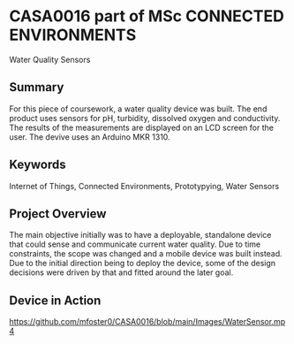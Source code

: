 # CASA0016 part of MSc CONNECTED ENVIRONMENTS
Water Quality Sensors

## Summary

For this piece of coursework, a water quality device was built. The end product uses sensors for pH, turbidity, dissolved oxygen and conductivity. The results of the measurements are displayed on an LCD screen for the user. The devive uses an Arduino MKR 1310.

## Keywords
Internet of Things, Connected Environments, Prototypying, Water Sensors

## Project Overview
The main objective initially was to have a deployable, standalone device that could sense and communicate current water quality. Due to time constraints, the scope was changed and a mobile device was built instead. Due to the initial direction being to deploy the device, some of the design decisions were driven by that and fitted around the later goal.

## Device in Action
https://github.com/mfoster0/CASA0016/blob/main/Images/WaterSensor.mp4


